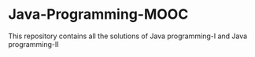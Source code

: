 # Java-Programming-MOOC
This repository contains all the solutions of Java programming-I and Java programming-II
